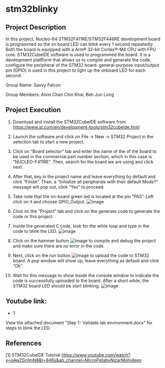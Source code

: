 # stm32blinky
Project Description
-
In this project, Nucleo-64 STM32F411RE/STM32F446RE development board is programmed so the on board LED can blink every 1 second repeatedly. Both the board is equipped with a Arm® 32-bit Cortex®-M4 CPU with FPU core. STM32CubeIDE software is used to programmed the board. It is a development platfform that allows us to compile and generate the code, configure the peripheral of the STM32 board. general-purpose input/output pin (GPIO) is used in this project to light up the onboard LED for each second.

Group Name: Savvy Falcon

Group Members: Alvin Chan Chin Khai, Beh Jun Long

Project Execution
- 
1.	Download and install the STM32CubeIDE software from https://www.st.com/en/development-tools/stm32cubeide.html
2.	Launch the software and click on File -> New -> STM32 Project in the selection tab to start a new project.
3.  Click on “Board selector” tab and enter the name of the of the board to be used in the commercial part number section, which in this case is “NUCLEO-F411RE”. Then,     search for the board we are using and click next.
4.	After that, key in the project name and leave everything by default and click “Finish”. Then, a “Initialize all peripherals with their default Mode?” message will     pop out, click “Yes” to proceed.
5.	Take note that the on-board green led is located at the pin “PA5”. Left click on it and choose GPIO_Output.
	![image](https://user-images.githubusercontent.com/118992897/203946373-e902a81c-0de9-414e-b00d-5cae9230b4a4.png)

 
6.	Click on the “Project” tab and click on the generate code to generate the code or this project.
7.	Inside the generated C code, look for the while loop and type in the code to blink the LED. 
 	![image](https://user-images.githubusercontent.com/118992897/203946484-86f4744d-e4be-4aec-b2cc-a0001bffaeb2.png)


8.	Click on the hammer button  ![image](https://user-images.githubusercontent.com/118992897/203946521-463dc74b-5dc5-4b98-b11d-62d41a069fff.png)
  to compile and debug the project and make sure there are no error in the code.
9.	Next, click on the run button  ![image](https://user-images.githubusercontent.com/118992897/203946543-0eecbfc3-fa76-4c21-8bd0-c7ae0ea5d885.png)
 to upload the code to STM32 board. A pop window will show up, leave everything as default and click “Ok”.
10.	Wait for this message to show inside the console window to indicate the code is successfully uploaded to the board. After a short while, the STM32 board LED should     be start blinking.
 	![image](https://user-images.githubusercontent.com/118992897/203946566-971689fd-72ea-4819-9dee-68c7e7e7f52c.png)

	


Youtube link: 
- 
  - ?

View the attached document "Step 1- Validate lab environment.docx" for steps to blink the LED.

References
- 
  [1] STM32CubeIDE Tutorial https://www.youtube.com/watch?v=oAwZ0cjlmN8&t=846s&ab_channel=MicroPetabyNizarMohideen
